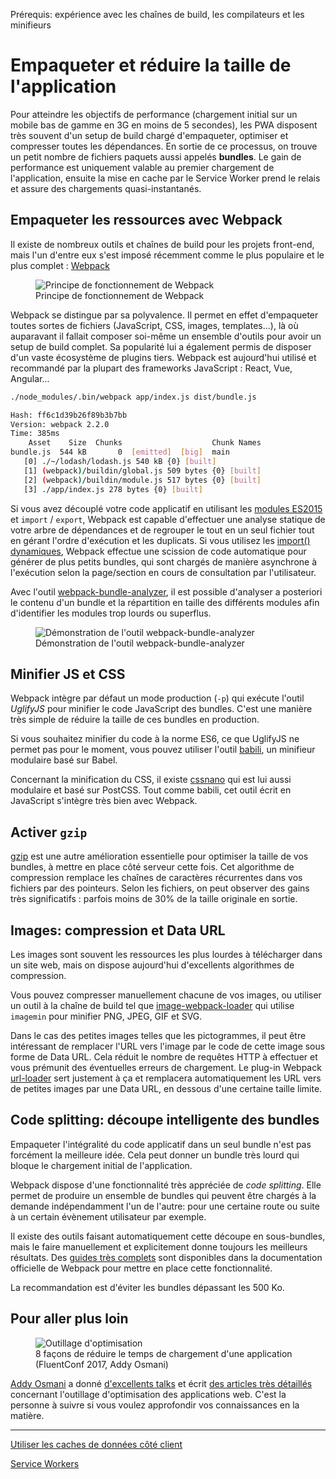 <span class="requirements">Prérequis: expérience avec les chaînes de build, les compilateurs et les minifieurs</span>

Empaqueter et réduire la taille de l'application
===================================

Pour atteindre les objectifs de performance (chargement initial sur un mobile bas de gamme en 3G en moins de 5 secondes), les PWA disposent très souvent d'un setup de build chargé d'empaqueter, optimiser et compresser toutes les dépendances. En sortie de ce processus, on trouve un petit nombre de fichiers paquets aussi appelés **bundles**. Le gain de performance est uniquement valable au premier chargement de l'application, ensuite la mise en cache par le Service Worker prend le relais et assure des chargements quasi-instantanés.

## Empaqueter les ressources avec Webpack

Il existe de nombreux outils et chaînes de build pour les projets front-end, mais l'un d'entre eux s'est imposé récemment comme le plus populaire et le plus complet : [Webpack](https://webpack.js.org/)

<figure>
	<img src="../img/webpack.svg" alt="Principe de fonctionnement de Webpack">
	<figcaption>Principe de fonctionnement de Webpack</figcaption>
</figure>

Webpack se distingue par sa polyvalence. Il permet en effet d'empaqueter toutes sortes de fichiers (JavaScript, CSS, images, templates...), là où auparavant il fallait composer soi-même un ensemble d'outils pour avoir un setup de build complet. Sa popularité lui a également permis de disposer d'un vaste écosystème de plugins tiers. Webpack est aujourd'hui utilisé et recommandé par la plupart des frameworks JavaScript : React, Vue, Angular...

````bash
./node_modules/.bin/webpack app/index.js dist/bundle.js

Hash: ff6c1d39b26f89b3b7bb
Version: webpack 2.2.0
Time: 385ms
    Asset    Size  Chunks                    Chunk Names
bundle.js  544 kB       0  [emitted]  [big]  main
   [0] ./~/lodash/lodash.js 540 kB {0} [built]
   [1] (webpack)/buildin/global.js 509 bytes {0} [built]
   [2] (webpack)/buildin/module.js 517 bytes {0} [built]
   [3] ./app/index.js 278 bytes {0} [built]
````

Si vous avez découplé votre code applicatif en utilisant les [modules ES2015](https://developer.mozilla.org/fr/docs/Web/JavaScript/Reference/Instructions/import) et `import` / `export`, Webpack est capable d'effectuer une analyse statique de votre arbre de dépendances et de regrouper le tout en un seul fichier tout en gérant l'ordre d'exécution et les duplicats. Si vous utilisez les [import() dynamiques](https://webpack.js.org/guides/code-splitting/), Webpack effectue une scission de code automatique pour générer de plus petits bundles, qui sont chargés de manière asynchrone à l'exécution selon la page/section en cours de consultation par l'utilisateur.

Avec l'outil [webpack-bundle-analyzer](https://github.com/th0r/webpack-bundle-analyzer), il est possible d'analyser a posteriori le contenu d'un bundle et la répartition en taille des différents modules afin d'identifier les modules trop lourds ou superflus.

<figure>
	<img src="../img/webpack-bundle-analyzer.gif" alt="Démonstration de l'outil webpack-bundle-analyzer">
	<figcaption>Démonstration de l'outil webpack-bundle-analyzer</figcaption>
</figure>

## Minifier JS et CSS

Webpack intègre par défaut un mode production (`-p`) qui exécute l'outil *UglifyJS* pour minifier le code JavaScript des bundles. C'est une manière très simple de réduire la taille de ces bundles en production.

Si vous souhaitez minifier du code à la norme ES6, ce que UglifyJS ne permet pas pour le moment, vous pouvez utiliser l'outil [babili](https://github.com/babel/babili), un minifieur modulaire basé sur Babel.

Concernant la minification du CSS, il existe [cssnano](http://cssnano.co/) qui est lui aussi modulaire et basé sur PostCSS. Tout comme babili, cet outil écrit en JavaScript s'intègre très bien avec Webpack.

## Activer `gzip`

[gzip](http://www.gnu.org/software/gzip/) est une autre amélioration essentielle pour optimiser la taille de vos bundles, à mettre en place côté serveur cette fois. Cet algorithme de compression remplace les  chaînes de caractères récurrentes dans vos fichiers par des pointeurs. Selon les fichiers, on peut observer des gains très significatifs : parfois moins de 30% de la taille originale en sortie.

## Images: compression et Data URL

Les images sont souvent les ressources les plus lourdes à télécharger dans un site web, mais on dispose aujourd'hui d'excellents algorithmes de compression. 

Vous pouvez compresser manuellement chacune de vos images, ou utiliser un outil à la chaîne de build tel que [image-webpack-loader](https://github.com/tcoopman/image-webpack-loader) qui utilise `imagemin` pour minifier PNG, JPEG, GIF et SVG.

Dans le cas des petites images telles que les pictogrammes, il peut être intéressant de remplacer l'URL vers l'image par le code de cette image sous forme de Data URL. Cela réduit le nombre de requêtes HTTP à effectuer et vous prémunit des éventuelles erreurs de chargement. Le plug-in Webpack [url-loader](https://webpack.js.org/loaders/url-loader/) sert justement à ça et remplacera automatiquement les URL vers de petites images par une Data URL, en dessous d'une certaine taille limite.

## Code splitting: découpe intelligente des bundles

Empaqueter l'intégralité du code applicatif dans un seul bundle n'est pas forcément la meilleure idée. Cela peut donner un bundle très lourd qui bloque le chargement initial de l'application.

Webpack dispose d'une fonctionnalité très appréciée de *code splitting*. Elle permet de produire un ensemble de bundles qui peuvent être chargés à la demande indépendamment l'un de l'autre: pour une certaine route ou suite à un certain évènement utilisateur par exemple.

Il existe des outils faisant automatiquement cette découpe en sous-bundles, mais le faire manuellement et explicitement donne toujours les meilleurs résultats. Des [guides très complets](https://webpack.js.org/guides/code-splitting/) sont disponibles dans la documentation officielle de Webpack pour mettre en place cette fonctionnalité. 

La recommandation est d'éviter les bundles dépassant les 500 Ko.

## Pour aller plus loin

<figure>
	<img src="../img/optimization-fluentconf.png" alt="Outillage d'optimisation">
	<figcaption>8 façons de réduire le temps de chargement d'une application (FluentConf 2017, Addy Osmani)</figcaption>
</figure>

[Addy Osmani](https://twitter.com/addyosmani) a donné [d'excellents talks](https://www.youtube.com/watch?v=7vUs5yOuv-o) et écrit [des articles très détaillés](https://medium.com/reloading/javascript-start-up-performance-69200f43b201) concernant l'outillage d'optimisation des applications web. C'est la personne à suivre si vous voulez approfondir vos connaissances en la matière.

---

[Utiliser les caches de données côté client](data-cache.md)

[Service Workers](service-workers.md)
